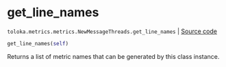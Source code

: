 # get_line_names
`toloka.metrics.metrics.NewMessageThreads.get_line_names` | [Source code](https://github.com/Toloka/toloka-kit/blob/v1.2.0/src/metrics/metrics.py#L424)

```python
get_line_names(self)
```

Returns a list of metric names that can be generated by this class instance.

